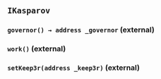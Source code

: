 ## `IKasparov`






### `governor() → address _governor` (external)





### `work()` (external)





### `setKeep3r(address _keep3r)` (external)








